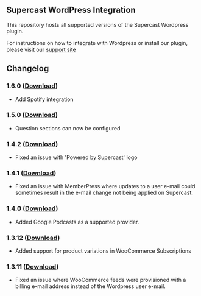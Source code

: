 ## Supercast WordPress Integration

This repository hosts all supported versions of the Supercast Wordpress plugin.

For instructions on how to integrate with Wordpress or install our plugin, please visit our [support site](https://support.supercast.com/article/47-integrations)

## Changelog
### 1.6.0 ([Download](https://github.com/SupercastDev/Wordpress/raw/master/releases/supercast-1.6.0.zip))
- Add Spotify integration

### 1.5.0 ([Download](https://github.com/SupercastDev/Wordpress/raw/master/releases/supercast-1.5.0.zip))
- Question sections can now be configured

### 1.4.2 ([Download](https://github.com/SupercastDev/Wordpress/raw/master/releases/supercast-1.4.2.zip))
- Fixed an issue with 'Powered by Supercast' logo
### 1.4.1 ([Download](https://github.com/SupercastDev/Wordpress/raw/master/releases/supercast-1.4.1.zip))
- Fixed an issue with MemberPress where updates to a user e-mail could sometimes result in the e-mail change not being applied on Supercast.

### 1.4.0 ([Download](https://github.com/SupercastDev/Wordpress/raw/master/releases/supercast-1.4.0.zip))
- Added Google Podcasts as a supported provider.

### 1.3.12 ([Download](https://github.com/SupercastDev/Wordpress/raw/master/releases/supercast-1.3.12.zip))
- Added support for product variations in WooCommerce Subscriptions

### 1.3.11 ([Download](https://github.com/SupercastDev/Wordpress/raw/master/releases/supercast-1.3.11.zip))
- Fixed an issue where WooCommerce feeds were provisioned with a billing e-mail address
  instead of the Wordpress user e-mail.
